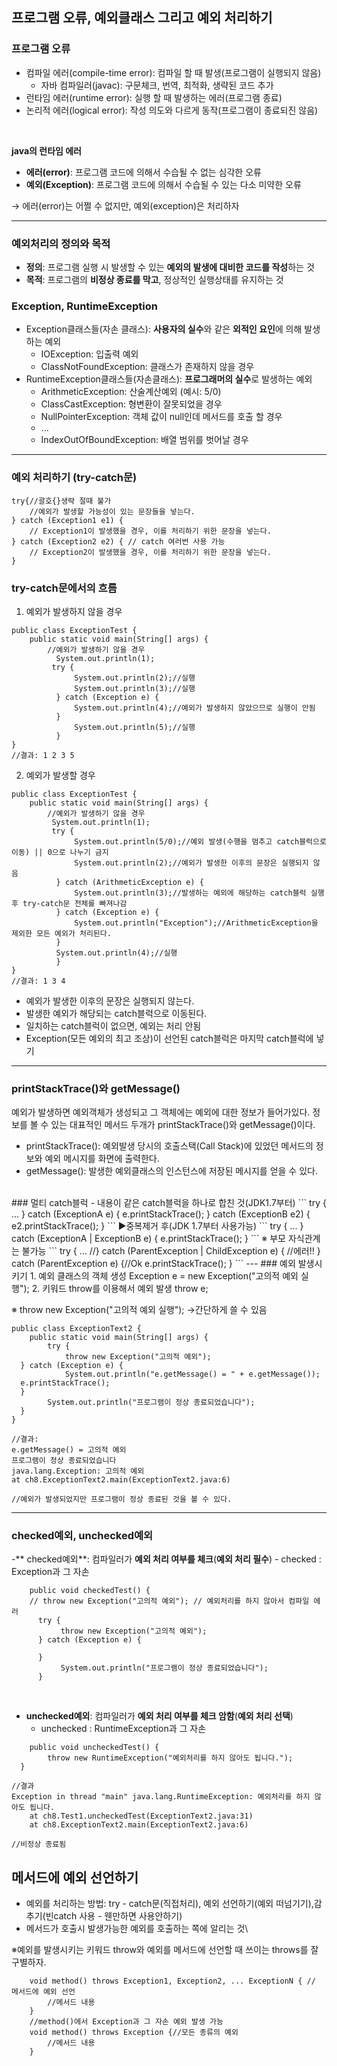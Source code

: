 ##  프로그램 오류, 예외클래스 그리고 예외 처리하기
### 프로그램 오류
- 컴파일 에러(compile-time error): 컴파일 할 때 발생(프로그램이 실행되지 않음)
	- 자바 컴파일러(javac): 구문체크, 번역, 최적화, 생략된 코드 추가
- 런타임 에러(runtime error): 실행 할 때 발생하는 에러(프로그램 종료)
- 논리적 에러(logical error): 작성 의도와 다르게 동작(프로그램이 종료되진 않음)
<br>

**java의 런타임 에러**
- **에러(error)**: 프로그램 코드에 의해서 수습될 수 없는 심각한 오류
- **예외(Exception)**: 프로그램 코드에 의해서 수습될 수 있는 다소 미약한 오류

→ 에러(error)는 어쩔 수 없지만, 예외(exception)은 처리하자

---
### 예외처리의 정의와 목적
- **정의**: 프로그램 실행 시 발생할 수 있는 **예외의 발생에 대비한 코드를 작성**하는 것
- **목적**: 프로그램의 **비정상 종료를 막고**, 정상적인 실행상태를 유지하는 것

### Exception, RuntimeException
- Exception클래스들(자손 클래스): **사용자의 실수**와 같은 **외적인 요인**에 의해 발생하는 예외 
	- IOException: 입출력 예외
	- ClassNotFoundException:  클래스가 존재하지 않을 경우
- RuntimeException클래스들(자손클래스): **프로그래머의 실수**로 발생하는 예외
	- ArithmeticException: 산술계산예외 (예시: 5/0)
	- ClassCastException: 형변환이 잘못되었을 경우 
	- NullPointerException: 객체 값이 null인데 메서드를 호출 할 경우
	- ...
	- IndexOutOfBoundException: 배열 범위를 벗어날 경우

---
### 예외 처리하기 (try-catch문)
```
try{//괄호{}생략 절때 불가
	//예외가 발생할 가능성이 있는 문장들을 넣는다.
} catch (Exception1 e1) {
	// Exception1이 발생했을 경우, 이를 처리하기 위한 문장을 넣는다.
} catch (Exception2 e2) { // catch 여러번 사용 가능
	// Exception2이 발생했을 경우, 이를 처리하기 위한 문장을 넣는다.
}
```
### try-catch문에서의 흐름
1. 예외가 발생하지 않을 경우
```
public class ExceptionTest {  
    public static void main(String[] args) {  
        //예외가 발생하기 않을 경우  
		  System.out.println(1);  
		 try {  
		      System.out.println(2);//실행  
			  System.out.println(3);//실행  
		  } catch (Exception e) {  
		      System.out.println(4);//예외가 발생하지 않았으므로 실행이 안됨  
		  }  
		      System.out.println(5);//실행  
		  }  
}
//결과: 1 2 3 5
```
2. 예외가 발생할 경우
```
public class ExceptionTest {  
    public static void main(String[] args) {  
        //예외가 발생하기 않을 경우  
		 System.out.println(1);  
		 try {  
		      System.out.println(5/0);//예외 발생(수행을 멈추고 catch블럭으로 이동) || 0으로 나누기 금지  
			  System.out.println(2);//예외가 발생한 이후의 문장은 실행되지 않음  
		  } catch (ArithmeticException e) {  
		      System.out.println(3);//발생하는 예외에 해당하는 catch블럭 실행 후 try-catch문 전체를 빠져나감  
		  } catch (Exception e) {  
		      System.out.println("Exception");//ArithmeticException을 제외한 모든 예외가 처리된다.  
		  }  
		  System.out.println(4);//실행  
		  }  
}
//결과: 1 3 4
```
- 예외가 발생한 이후의 문장은 실행되지 않는다.
- 발생한 예외가 해당되는 catch블럭으로 이동된다.
- 일치하는 catch블럭이 없으면, 예외는 처리 안됨
- Exception(모든 예외의 최고 조상)이 선언된 catch블럭은  마지막 catch블럭에 넣기
 ---
### printStackTrace()와 getMessage()
예외가 발생하면 예외객체가 생성되고 그 객체에는 예외에 대한 정보가 들어가있다. 
정보를 볼 수 있는 대표적인 메서드 두개가 printStackTrace()와 getMessage()이다.
- printStackTrace(): 예외발생 당시의 호출스택(Call Stack)에 있었던 메서드의 정보와 예외 메시지를 화면에 출력한다.
- getMessage(): 발생한 예외클래스의 인스턴스에 저장된 메시지를 얻을 수 있다.
<br>
### 멀티 catch블럭
- 내용이 같은 catch블럭을 하나로 합친 것(JDK1.7부터)
```
try {
	...
} catch (ExceptionA e) {
	e.printStackTrace();
} catch (ExceptionB e2) {
	e2.printStackTrace();
} 
```
▶중복제거 후(JDK 1.7부터 사용가능)
```
try {
	...
} catch (ExceptionA | ExceptionB e) {
	e.printStackTrace();
}
```
※ 부모 자식관계는 불가능
```
try {
	...
//} catch (ParentException | ChildException e) { //에러!!
} catch (ParentException e) {//Ok
	e.printStackTrace();
}
```
---
### 예외 발생시키기
1. 예외 클래스의 객체 생성
	Exception e = new Exception("고의적 예외 실행");
2. 키워드 throw를 이용해서 예외 발생
	throw e;

※ throw new Exception("고의적 예외 실행"); →간단하게 쓸 수 있음
```
public class ExceptionText2 {  
    public static void main(String[] args) {  
        try {  
            throw new Exception("고의적 예외");  
  } catch (Exception e) {  
            System.out.println("e.getMessage() = " + e.getMessage());  
  e.printStackTrace();  
  }  
        System.out.println("프로그램이 정상 종료되었습니다");  
  }  
}

//결과: 
e.getMessage() = 고의적 예외
프로그램이 정상 종료되었습니다
java.lang.Exception: 고의적 예외
at ch8.ExceptionText2.main(ExceptionText2.java:6)

//예외가 발생되었지만 프로그램이 정상 종료된 것을 볼 수 있다.
```
---
 ### checked예외, unchecked예외
 -** checked예외**: 컴파일러가 **예외 처리 여부를 체크**(**예외 처리 필수**)
	 - checked : Exception과 그 자손
```
	public void checkedTest() {  
	// throw new Exception("고의적 예외"); // 예외처리를 하지 않아서 컴파일 에러  
	  try {  
	       throw new Exception("고의적 예외");  
	  } catch (Exception e) {
	  
	  }  
	       System.out.println("프로그램이 정상 종료되었습니다");  
	  }
```



<br> 

 - **unchecked예외**: 컴파일러가 **예외 처리 여부를 체크 암함**(**예외 처리 선택**)
	 - unchecked : RuntimeException과 그 자손 
```
    public void uncheckedTest() {  
        throw new RuntimeException("예외처리를 하지 않아도 됩니다.");  
  }

//결과
Exception in thread "main" java.lang.RuntimeException: 예외처리를 하지 않아도 됩니다.
	at ch8.Test1.uncheckedTest(ExceptionText2.java:31)
	at ch8.ExceptionText2.main(ExceptionText2.java:6)

//비정상 종료됨
```

## 메서드에 예외 선언하기
- 예외를 처리하는 방법: try - catch문(직접처리), 예외 선언하기(예외 떠넘기기),감추기(빈catch 사용 - 웬만하면 사용안하기)
- 메서드가 호출시 발생가능한 예외를 호출하는 쪽에 알리는 것\

※예외를 발생시키는 키워드 throw와 예외를 메서드에 선언할 때 쓰이는 throws를 잘 구별하자.
```
	void method() throws Exception1, Exception2, ... ExceptionN { // 메서드에 예외 선언
		//메서드 내용
	}
	//method()에서 Exception과 그 자손 예외 발생 가능
	void method() throws Exception {//모든 종류의 예외
		//메서드 내용
	}
```
